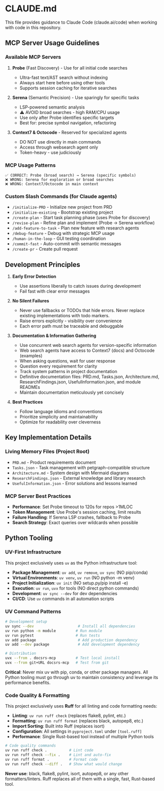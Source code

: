 # CLAUDE.md

This file provides guidance to Claude Code (claude.ai/code) when working with code in this repository.

## MCP Server Usage Guidelines

### Available MCP Servers
1. **Probe** (Fast Discovery) - Use for all initial code searches
   - Ultra-fast text/AST search without indexing
   - Always start here before using other tools
   - Supports session caching for iterative searches

2. **Serena** (Semantic Precision) - Use sparingly for specific tasks
   - LSP-powered semantic analysis
   - ⚠️ AVOID broad searches - high RAM/CPU usage
   - Use only after Probe identifies specific targets
   - Best for: precise symbol navigation, refactoring

3. **Context7 & Octocode** - Reserved for specialized agents
   - DO NOT use directly in main commands
   - Access through websearch agent only
   - Token-heavy - use judiciously

### MCP Usage Patterns
```
✅ CORRECT: Probe (broad search) → Serena (specific symbols)
❌ WRONG: Serena for exploration or broad searches
❌ WRONG: Context7/Octocode in main context
```

### Custom Slash Commands (for Claude agents)
- `/initialize-PRD` - Initialize new project from PRD
- `/initialize-existing` - Bootstrap existing project  
- `/create-plan` - Start task planning phase (uses Probe for discovery)
- `/revise-plan` - Refine plan and implement (Probe → Serena workflow)
- `/add-feature-to-task` - Plan new feature with research agents
- `/debug-feature` - Debug with strategic MCP usage
- `/human-in-the-loop` - GUI testing coordination
- `/commit-fast` - Auto-commit with semantic messages
- `/create-pr` - Create pull request

## Development Principles

1. **Early Error Detection**
   - Use assertions liberally to catch issues during development
   - Fail fast with clear error messages

2. **No Silent Failures**
   - Never use fallbacks or TODOs that hide errors. Never replace existing implementations with todo markers.
   - Raise errors explicitly - visibility over convenience
   - Each error path must be traceable and debuggable

3. **Documentation & Information Gathering**
   - Use concurrent web search agents for version-specific information
   - Web search agents have access to Context7 (docs) and Octocode (examples)
   - When asking questions, wait for user response
   - Question every requirement for clarity
   - Track system patterns in project documentation
   - Definitive documentation files: PRD.md, Tasks.json, Architecture.md, ResearchFindings.json, UsefulInformation.json, and module READMEs
   - Maintain documentation meticulously yet concisely

4. **Best Practices**
   - Follow language idioms and conventions
   - Prioritize simplicity and maintainability
   - Optimize for readability over cleverness

## Key Implementation Details

### Living Memory Files (Project Root)
- `PRD.md` - Product requirements document
- `Tasks.json` - Task management with petgraph-compatible structure
- `Architecture.md` - System design with Mermaid diagrams
- `ResearchFindings.json` - External knowledge and library research
- `UsefulInformation.json` - Error solutions and lessons learned

### MCP Server Best Practices
- **Performance**: Set Probe timeout to 120s for repos >1MLOC
- **Token Management**: Use Probe's session caching, limit results
- **Failure Handling**: If Serena LSP crashes, fallback to Probe
- **Search Strategy**: Exact queries over wildcards when possible

## Python Tooling

### UV-First Infrastructure
This project exclusively uses `uv` as the Python infrastructure tool:

- **Package Management**: `uv add`, `uv remove`, `uv sync` (NO pip/conda)
- **Virtual Environments**: `uv venv`, `uv run` (NO python -m venv)
- **Project Initialization**: `uv init` (NO setup.py/pip install -e)
- **Execution**: `uv run`, `uvx` for tools (NO direct python commands)
- **Development**: `uv sync --dev` for dev dependencies
- **CI/CD**: Use `uv` commands in all automation scripts

### UV Command Patterns
```bash
# Development setup
uv sync --dev                    # Install all dependencies
uv run python -m module         # Run module
uv run pytest                   # Run tests
uv add package                   # Add production dependency
uv add --dev package             # Add development dependency

# Distribution
uvx --from . docsrs-mcp         # Test local install
uvx --from git+URL docsrs-mcp   # Test from git
```

**Critical**: Never mix uv with pip, conda, or other package managers. All Python tooling must go through uv to maintain consistency and leverage its performance benefits.

### Code Quality & Formatting
This project exclusively uses **Ruff** for all linting and code formatting needs:

- **Linting**: `uv run ruff check` (replaces flake8, pylint, etc.)
- **Formatting**: `uv run ruff format` (replaces black, autopep8, etc.)
- **Import Sorting**: Built into Ruff (replaces isort)
- **Configuration**: All settings in `pyproject.toml` under `[tool.ruff]`
- **Performance**: Single Rust-based tool instead of multiple Python tools

```bash
# Code quality commands
uv run ruff check .          # Lint code
uv run ruff check --fix .    # Lint and auto-fix
uv run ruff format .         # Format code
uv run ruff check --diff .   # Show what would change
```

**Never use**: black, flake8, pylint, isort, autopep8, or any other formatters/linters. Ruff replaces all of them with a single, fast, Rust-based tool.